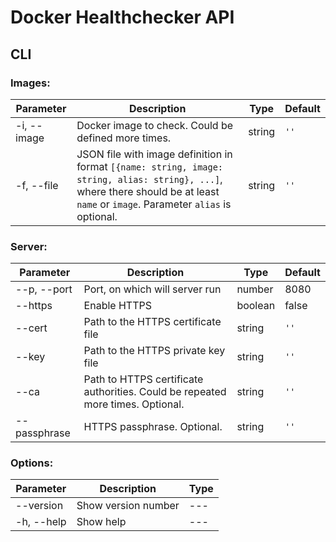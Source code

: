 # Docker Healthchecker API

## CLI

### Images:

| Parameter | Description | Type | Default |
| ---- | ----------- | ---- | ---- |
| -i, --image | Docker image to check. Could be defined more times. | string | `''` |
| -f, --file | JSON file with image definition in format `[{name: string, image: string, alias: string}, ...]`, where there should be at least `name` or `image`. Parameter `alias` is optional. | string | `''` |

### Server:

| Parameter | Description | Type | Default |
| ---- | ----------- | ---- | ------ |
| --p, --port | Port, on which will server run | number | 8080 |
| --https | Enable HTTPS | boolean | false |
| --cert | Path to the HTTPS certificate file | string | `''` |
| --key | Path to the HTTPS private key file | string | `''` |
| --ca | Path to HTTPS certificate authorities. Could be repeated more times. Optional. | string | `''` |
| --passphrase | HTTPS passphrase. Optional. | string | `''` |

### Options:

| Parameter | Description | Type |
| ---- | ----------- | ---- |
| --version | Show version number | --- |
| -h, --help | Show help | --- |